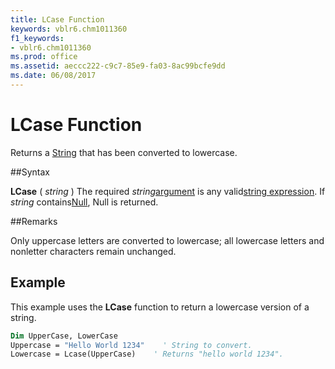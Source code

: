 ```yaml
---
title: LCase Function
keywords: vblr6.chm1011360
f1_keywords:
- vblr6.chm1011360
ms.prod: office
ms.assetid: aeccc222-c9c7-85e9-fa03-8ac99bcfe9dd
ms.date: 06/08/2017
---
```



# LCase Function



Returns a [String](../../Glossary/vbe-glossary.md) that has been converted to lowercase.

##Syntax

**LCase** ( _string_ )
The required  _string_[argument](../../Glossary/vbe-glossary.md) is any valid[string expression](../../Glossary/vbe-glossary.md). If  _string_ contains[Null](../../Glossary/vbe-glossary.md), Null is returned.

##Remarks

Only uppercase letters are converted to lowercase; all lowercase letters and nonletter characters remain unchanged.

## Example

This example uses the  **LCase** function to return a lowercase version of a string.


```vb
Dim UpperCase, LowerCase
Uppercase = "Hello World 1234"    ' String to convert.
Lowercase = Lcase(UpperCase)    ' Returns "hello world 1234".


```


